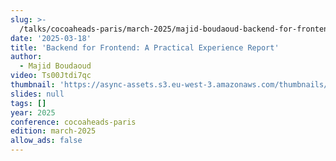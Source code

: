 ```yaml
---
slug: >-
  /talks/cocoaheads-paris/march-2025/majid-boudaoud-backend-for-frontend-a-practical-experience-report
date: '2025-03-18'
title: 'Backend for Frontend: A Practical Experience Report'
author:
  - Majid Boudaoud
video: Ts00Jtdi7qc
thumbnail: 'https://async-assets.s3.eu-west-3.amazonaws.com/thumbnails/Ts00Jtdi7qc.jpg'
slides: null
tags: []
year: 2025
conference: cocoaheads-paris
edition: march-2025
allow_ads: false
---
```

